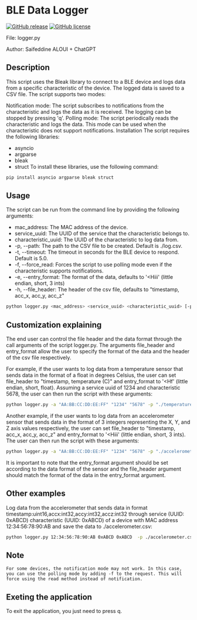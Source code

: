 # BLE Data Logger

[![GitHub release](https://badgen.net/github/release/ParisNeo/Bleak_BLE_tools)](https://github.com/ParisNeo/Bleak_BLE_tools/releases)
[![GitHub license](https://badgen.net/github/license/ParisNeo/Bleak_BLE_tools)](https://github.com/ParisNeo/Bleak_BLE_tools/blob/master/LICENSE)

File: logger.py

Author: Saifeddine ALOUI + ChatGPT
## Description
This script uses the Bleak library to connect to a BLE device and logs data from a specific characteristic of the device. The logged data is saved to a CSV file. The script supports two modes:

Notification mode: The script subscribes to notifications from the characteristic and logs the data as it is received. The logging can be stopped by pressing 'q'.
Polling mode: The script periodically reads the characteristic and logs the data. This mode can be used when the characteristic does not support notifications.
Installation
The script requires the following libraries:

- asyncio
- argparse
- bleak
- struct
To install these libraries, use the following command:

```bash
pip install asyncio argparse bleak struct
```
## Usage
The script can be run from the command line by providing the following arguments:

- mac_address: The MAC address of the device.
- service_uuid: The UUID of the service that the characteristic belongs to.
- characteristic_uuid: The UUID of the characteristic to log data from.
- -p, --path: The path to the CSV file to be created. Default is ./log.csv.
- -t, --timeout: The timeout in seconds for the BLE device to respond. Default is 5.0.
- -f, --force_read: Forces the script to use polling mode even if the characteristic supports notifications.
- -e, --entry_format: The format of the data, defaults to '<Hiii' (little endian, short, 3 ints)
- -h, --file_header: The header of the csv file, defaults to "timestamp, acc_x, acc_y, acc_z"

```bash
python logger.py <mac_address> <service_uuid> <characteristic_uuid> [-p <file_path>] [-t <timeout>] [-f] [-e <entry_format>] [-h <file_header>]
```

## Customization explaining
The end user can control the file header and the data format through the call arguments of the script logger.py. The arguments file_header and entry_format allow the user to specify the format of the data and the header of the csv file respectively.

For example, if the user wants to log data from a temperature sensor that sends data in the format of a float in degrees Celsius, the user can set file_header to "timestamp, temperature (C)" and entry_format to '<Hf' (little endian, short, float). Assuming a service uuid of 1234 and characteristic 5678, the user can then run the script with these arguments:
```bash
python logger.py -a "AA:BB:CC:DD:EE:FF" "1234" "5678" -p "./temperature.csv" -H "timestamp, temperature (C)" -F '<Hf'
```
Another example, if the user wants to log data from an accelerometer sensor that sends data in the format of 3 integers representing the X, Y, and Z axis values respectively, the user can set file_header to "timestamp, acc_x, acc_y, acc_z" and entry_format to '<Hiii' (little endian, short, 3 ints). The user can then run the script with these arguments:

```bash
python logger.py -a "AA:BB:CC:DD:EE:FF" "1234" "5678" -p "./accelerometer.csv" -H "timestamp, acc_x, acc_y, acc_z" -F '<Hiii'
```

It is important to note that the entry_format argument should be set according to the data format of the sensor and the file_header argument should match the format of the data in the entry_format argument.

## Other examples
Log data from the accelerometer that sends data in format timestamp:uint16,accx:int32,accy:int32,accz:int32 through service (UUID: 0xABCD)  characteristic (UUID: 0xABCD) of a device with MAC address 12:34:56:78:90:AB and save the data to ./accelerometer.csv:
```bash
python logger.py 12:34:56:78:90:AB 0xABCD 0xABCD  -p ./accelerometer.csv -H "timestamp, acc_x, acc_y, acc_z" -F "<Hiii"
```

## Note
`For some devices, the notification mode may not work. In this case, you can use the polling mode by adding -f to the request. This will force using the read method instead of notification.`


## Exeting the application
To exit the application, you just need to press q.


